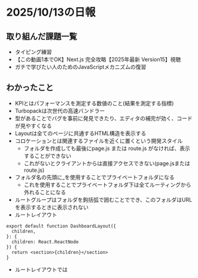 # 2025/10/13の日報
## 取り組んだ課題一覧
* タイピング練習
* 【この動画1本でOK】Next.js 完全攻略【2025年最新 Version15】視聴
* ガチで学びたい人のためのJavaScriptメカニズムの復習
## わかったこと 
* KPIとはパフォーマンスを測定する数値のこと(結果を測定する指標)
* Turbopackは次世代の高速バンドラー
* 型があることでバグを事前に発見できたり、エディタの補完が効く、コードが見やすくなる
* Layoutは全てのページに共通するHTML構造を表示する
* コロケーションとは関連するファイルを近くに置くという開発スタイル
  * フォルダを作成しても最後にpage.js または route.js がなければ、表示することができない
  * これがないとクライアントからは直接アクセスできない(page.jsまたはroute.js)
* フォルダ名の先頭に_を使用することでプライベートフォルダになる
  * これを使用することでプライベートフォルダ下は全てルーティングから外れることになる
* ルートグループはフォルダを鉤括弧で囲むことででき、このフォルダはURLを表示するときに表示されない
* ルートレイアウト
```
export default function DashboardLayout({
  children,
}: {
  children: React.ReactNode
}) {
  return <section>{children}</section>
}
```
* ルートレイアウトでは<title> や <meta> などの <head> 手動でルートレイアウトに追加すべきでない。
* 異なるルートレイアウト間を移動するとSPAではなくてページ全体がリロードされてしまう
* cache: 'no-store'を使用することで毎回新しいデータを取得する。
  * デフォルトではデータをキャッシュして次回はキャッシュを使用するという設定("force-cache")
* StaticRenderingは静的レンダリングでビルド時に生成され、静的HTMLを配信する。DynamicRenderingはリクエスト毎にサーバーがページを生成する
* fetch関数にcacheを使用することでダイナミックレンダリングにすることができる。
* キャッシュするということはstaticRenderingの特徴の１つ
* useEffectはコンポーネントを外部システムと同期させるReactフック。
  * ブラウザ側でデータ取得を行い、その値が更新されるたびに値が変更される。
* SSR streamingとはSSRの時点で重たい処理を行っている場合、重たい処理を行っているコンポーネントを遅延させて軽いものからレンダリングさせること
  * ダイナミックレンダリングにおいてHTMLを一度に全て送信するのではなくて準備が整ったものから順番にレンダリングしていく技術
  * ダイナミックレンダリングは画面表示するのに時間がかかってしまう。
```
  const StreamingSsrPage = () => {
  return (
    <Box>
      <h1>treamingSsrPage</h1>
      <Suspense>
        <DelayServerDataFetch/>
      </Suspense>
    </Box>
  )
}

```
　時間がかかるサーバーの処理に上下げにReactで使用する<Suspense>を挟むことによってSSR streamingを実行する
  
## 感じたこと
* 
## 次やること
* 【この動画1本でOK】Next.js 完全攻略【2025年最新 Version15】を視聴
##  合計時間 
Today: ３.0h<br>
Total: 186７.05
